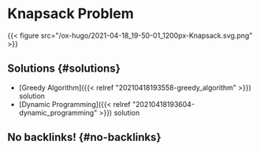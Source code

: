 # Knapsack Problem


{{< figure src="/ox-hugo/2021-04-18_19-50-01_1200px-Knapsack.svg.png" >}}


## Solutions {#solutions}

-   [Greedy Algorithm]({{< relref "20210418193558-greedy_algorithm" >}}) solution
-   [Dynamic Programming]({{< relref "20210418193604-dynamic_programming" >}}) solution


## No backlinks! {#no-backlinks}
